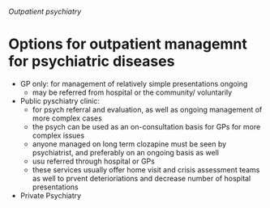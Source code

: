 ###### Outpatient psychiatry

# Options for outpatient managemnt for psychiatric diseases
- GP only: for management of relatively simple presentations ongoing
    + may be referred from hospital or the community/ voluntarily
- Public pyschiatry clinic: 
    + for psych referral and evaluation, as well as ongoing management of more complex cases
    + the psych can be used as an on-consultation basis for GPs for more complex issues
    + anyone managed on long term clozapine must be seen by psychiatrist, and preferably on an ongoing basis as well
    + usu referred through hospital or GPs
    + these services usually offer home visit and crisis assessment teams as well to prvent deterioriations and decrease number of hospital presentations
- Private Psychiatry